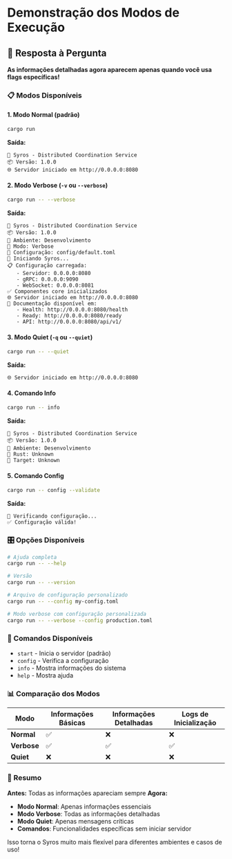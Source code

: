 # Demonstração dos Modos de Execução

## 🎯 Resposta à Pergunta

**As informações detalhadas agora aparecem apenas quando você usa flags específicas!**

### 📋 Modos Disponíveis

#### 1. **Modo Normal** (padrão)
```bash
cargo run
```
**Saída:**
```
🚀 Syros - Distributed Coordination Service
📦 Versão: 1.0.0
🌐 Servidor iniciado em http://0.0.0.0:8080
```

#### 2. **Modo Verbose** (`-v` ou `--verbose`)
```bash
cargo run -- --verbose
```
**Saída:**
```
🚀 Syros - Distributed Coordination Service
📦 Versão: 1.0.0
🔧 Ambiente: Desenvolvimento
🔧 Modo: Verbose
🔧 Configuração: config/default.toml
🚀 Iniciando Syros...
📋 Configuração carregada:
   - Servidor: 0.0.0.0:8080
   - gRPC: 0.0.0.0:9090
   - WebSocket: 0.0.0.0:8081
✅ Componentes core inicializados
🌐 Servidor iniciado em http://0.0.0.0:8080
📖 Documentação disponível em:
   - Health: http://0.0.0.0:8080/health
   - Ready: http://0.0.0.0:8080/ready
   - API: http://0.0.0.0:8080/api/v1/
```

#### 3. **Modo Quiet** (`-q` ou `--quiet`)
```bash
cargo run -- --quiet
```
**Saída:**
```
🌐 Servidor iniciado em http://0.0.0.0:8080
```

#### 4. **Comando Info**
```bash
cargo run -- info
```
**Saída:**
```
🚀 Syros - Distributed Coordination Service
📦 Versão: 1.0.0
🔧 Ambiente: Desenvolvimento
🔧 Rust: Unknown
🔧 Target: Unknown
```

#### 5. **Comando Config**
```bash
cargo run -- config --validate
```
**Saída:**
```
🔧 Verificando configuração...
✅ Configuração válida!
```

### 🎛️ Opções Disponíveis

```bash
# Ajuda completa
cargo run -- --help

# Versão
cargo run -- --version

# Arquivo de configuração personalizado
cargo run -- --config my-config.toml

# Modo verbose com configuração personalizada
cargo run -- --verbose --config production.toml
```

### 🔧 Comandos Disponíveis

- `start` - Inicia o servidor (padrão)
- `config` - Verifica a configuração
- `info` - Mostra informações do sistema
- `help` - Mostra ajuda

### 📊 Comparação dos Modos

| Modo | Informações Básicas | Informações Detalhadas | Logs de Inicialização |
|------|-------------------|----------------------|---------------------|
| **Normal** | ✅ | ❌ | ❌ |
| **Verbose** | ✅ | ✅ | ✅ |
| **Quiet** | ❌ | ❌ | ❌ |

### 🎯 Resumo

**Antes:** Todas as informações apareciam sempre
**Agora:** 
- **Modo Normal**: Apenas informações essenciais
- **Modo Verbose**: Todas as informações detalhadas
- **Modo Quiet**: Apenas mensagens críticas
- **Comandos**: Funcionalidades específicas sem iniciar servidor

Isso torna o Syros muito mais flexível para diferentes ambientes e casos de uso!
